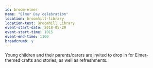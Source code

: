 ```yaml
---
id: broom-elmer
name: "Elmer Day celebration"
location: broomhill-library
location-text: Broomhill Library
event-start-date: 2018-05-29
event-start-time: 1015
event-end-time: 1100
breadcrumb: y
---
```


Young children and their parents/carers are invited to drop in for Elmer-themed crafts and stories, as well as refreshments.

